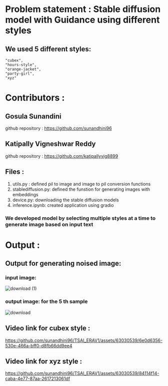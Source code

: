 # Problem statement : Stable diffusion model with Guidance using different styles

## We used 5 different styles:     
    "cubex",
    "hours-style",
    "orange-jacket",
    "party-girl",
    "xyz"

#  Contributors :

## Gosula Sunandini 
github repository : https://github.com/sunandhini96
## Katipally Vigneshwar Reddy
github repository : https://github.com/katipallyvig8899

## Files :

1. utils.py : defined pil to image and image to pil conversion functions
2. stablediffusion.py: defined the funstion for generating images with embeddings
3. device.py: downloading the stable diffusion models
4. inference.ipynb: created application using gradio

### We developed model by selecting multiple styles at a time to generate image based on input text

# Output : 
## Output for generating noised image:
### input image:
![download (1)](https://github.com/sunandhini96/TSAI_ERAV1/assets/63030539/51fa8789-881c-4495-858f-2334a7937769)

### output image: for the 5 th sample
![download](https://github.com/sunandhini96/TSAI_ERAV1/assets/63030539/57a43224-e396-4623-aa20-0901d7e87be3)



## Video link for cubex style : 

https://github.com/sunandhini96/TSAI_ERAV1/assets/63030539/6e0d6356-530e-466a-bff0-d8fb66dd9ee4

## Video link for xyz style : 


https://github.com/sunandhini96/TSAI_ERAV1/assets/63030539/84114f14-caba-4e77-87aa-2617213061df


